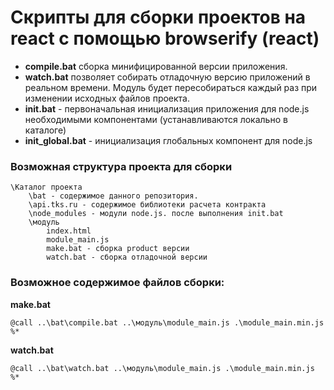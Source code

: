 # Скрипты для сборки проектов на react с помощью browserify (react)

* **compile.bat** сборка минифицированной версии приложения.
* **watch.bat** позволяет собирать отладочную версию приложений в реальном времени. Модуль будет пересобираться каждый раз при изменении исходных файлов проекта.
* **init.bat** - первоначальная инициализация приложения для node.js необходимыми компонентами (устанавливаются локально в каталоге)
* **init_global.bat** - инициализация глобальных компонент для node.js

### Возможная структура проекта для сборки

    \Каталог проекта
        \bat - содержимое данного репозитория.
        \api.tks.ru - содержимое библиотеки расчета контракта
        \node_modules - модули node.js. после выполнения init.bat
        \модуль
            index.html
            module_main.js
            make.bat - сборка product версии
            watch.bat - сборка отладочной версии

### Возможное содержимое файлов сборки:

**make.bat**

    @call ..\bat\compile.bat ..\модуль\module_main.js .\module_main.min.js %*

**watch.bat**

    @call ..\bat\watch.bat ..\модуль\module_main.js .\module_main.min.js %*
